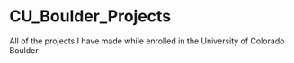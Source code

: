 # CU_Boulder_Projects
All of the projects I have made while enrolled in the University of Colorado Boulder
